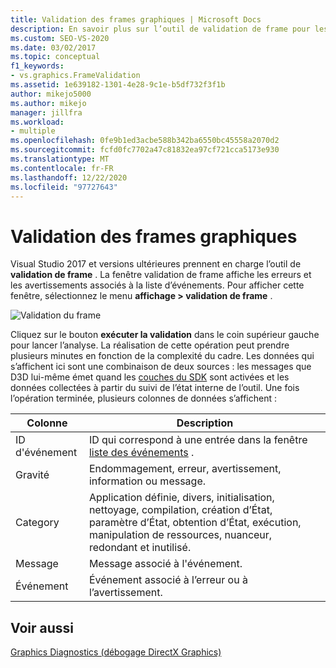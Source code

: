 ```yaml
---
title: Validation des frames graphiques | Microsoft Docs
description: En savoir plus sur l’outil de validation de frame pour les graphiques dans Visual Studio. Cet outil affiche les erreurs et les avertissements associés à la liste des événements.
ms.custom: SEO-VS-2020
ms.date: 03/02/2017
ms.topic: conceptual
f1_keywords:
- vs.graphics.FrameValidation
ms.assetid: 1e639182-1301-4e28-9c1e-b5df732f3f1b
author: mikejo5000
ms.author: mikejo
manager: jillfra
ms.workload:
- multiple
ms.openlocfilehash: 0fe9b1ed3acbe588b342ba6550bc45558a2070d2
ms.sourcegitcommit: fcfd0fc7702a47c81832ea97cf721cca5173e930
ms.translationtype: MT
ms.contentlocale: fr-FR
ms.lasthandoff: 12/22/2020
ms.locfileid: "97727643"
---
```

# <a name="graphics-frame-validation"></a>Validation des frames graphiques
<!-- VERSIONLESS -->
Visual Studio 2017 et versions ultérieures prennent en charge l’outil de **validation de frame** .  La fenêtre validation de frame affiche les erreurs et les avertissements associés à la liste d’événements.  Pour afficher cette fenêtre, sélectionnez le menu **affichage > validation de frame** .

![Validation du frame](media/gfx_diag_frame_validation.png)

Cliquez sur le bouton **exécuter la validation** dans le coin supérieur gauche pour lancer l’analyse.  La réalisation de cette opération peut prendre plusieurs minutes en fonction de la complexité du cadre.  Les données qui s’affichent ici sont une combinaison de deux sources : les messages que D3D lui-même émet quand les [couches du SDK](/windows/desktop/direct3d11/overviews-direct3d-11-devices-layers) sont activées et les données collectées à partir du suivi de l’état interne de l’outil. Une fois l’opération terminée, plusieurs colonnes de données s’affichent :

| **Colonne** | **Description** |
|------------| - |
| ID d'événement | ID qui correspond à une entrée dans la fenêtre [liste des événements](graphics-event-list.md) . |
| Gravité | Endommagement, erreur, avertissement, information ou message. |
| Category | Application définie, divers, initialisation, nettoyage, compilation, création d’État, paramètre d’État, obtention d’État, exécution, manipulation de ressources, nuanceur, redondant et inutilisé. |
| Message | Message associé à l'événement. |
| Événement | Événement associé à l’erreur ou à l’avertissement. |

## <a name="see-also"></a>Voir aussi
[Graphics Diagnostics (débogage DirectX Graphics)](visual-studio-graphics-diagnostics.md)
<!-- /VERSIONLESS -->